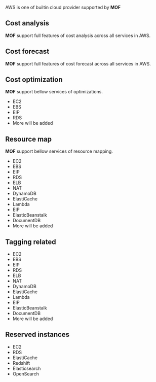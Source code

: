AWS is one of builtin cloud provider supported by **MOF**

## Cost analysis
**MOF** support full features of cost analysis across all services in AWS.

## Cost forecast
**MOF** support full features of cost forecast across all services in AWS.

## Cost optimization
**MOF** support bellow services of optimizations.

- EC2
- EBS
- EIP
- RDS
- More will be added

## Resource map
**MOF** support bellow services of resource mapping.

- EC2
- EBS
- EIP
- RDS
- ELB
- NAT
- DynamoDB
- ElastiCache
- Lambda
- EIP
- ElasticBeanstalk
- DocumentDB
- More will be added

## Tagging related
- EC2
- EBS
- EIP
- RDS
- ELB
- NAT
- DynamoDB
- ElastiCache
- Lambda
- EIP
- ElasticBeanstalk
- DocumentDB
- More will be added

## Reserved instances
- EC2
- RDS
- ElastiCache
- Redshift
- Elasticsearch
- OpenSearch